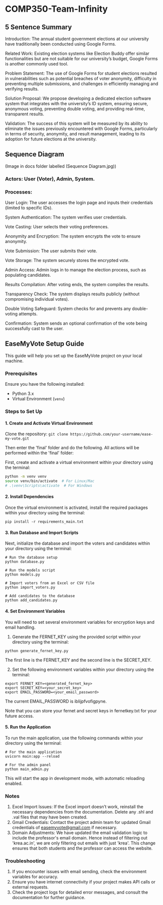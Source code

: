 # COMP350-Team-Infinity
## 5 Sentence Summary

Introduction: The annual student government elections at our university have traditionally been conducted using Google Forms.

Related Work: Existing election systems like Election Buddy offer similar functionalities but are not suitable for our university’s budget, Google Forms is another commonly used tool.

Problem Statement: The use of Google Forms for student elections resulted in vulnerabilities such as potential breaches of voter anonymity, difficulty in preventing multiple submissions, and challenges in efficiently managing and verifying results.

Solution Proposal: We propose developing a dedicated election software system that integrates with the university’s ID system, ensuring secure, anonymous voting, preventing double voting, and providing real-time, transparent results.

Validation: The success of this system will be measured by its ability to eliminate the issues previously encountered with Google Forms, particularly in terms of security, anonymity, and result management, leading to its adoption for future elections at the university.

## Sequence Diagram 
(Image in docs folder labelled (Sequence Diagram.jpg))

### Actors: User (Voter), Admin, System.

### Processes:

User Login: The user accesses the login page and inputs their credentials (limited to specific IDs).

System Authentication: The system verifies user credentials.

Vote Casting: User selects their voting preferences.

Anonymity and Encryption: The system encrypts the vote to ensure anonymity.

Vote Submission: The user submits their vote.

Vote Storage: The system securely stores the encrypted vote.

Admin Access: Admin logs in to manage the election process, such as populating candidates.

Results Compilation: After voting ends, the system compiles the results.

Transparency Check: The system displays results publicly (without compromising individual votes). 

Double Voting Safeguard: System checks for and prevents any double-voting attempts. 

Confirmation: System sends an optional confirmation of the vote being successfully cast to the user.

## EaseMyVote Setup Guide

This guide will help you set up the EaseMyVote project on your local machine.

### Prerequisites

Ensure you have the following installed:

- Python 3.x
- Virtual Environment (`venv`)

### Steps to Set Up

#### 1. Create and Activate Virtual Environment

Clone the repository:
``` git clone https://github.com/your-username/ease-my-vote.git ```

Then enter the 'final' folder and do the following. All actions will be performed within the 'final' folder:

First, create and activate a virtual environment within your directory using the terminal:

```bash
python -m venv venv
source venv/bin/activate  # For Linux/Mac
# .\venv\Scripts\activate  # For Windows
```

#### 2. Install Dependencies
Once the virtual environment is activated, install the required packages within your directory using the terminal:

```
pip install -r requirements_main.txt
```

#### 3. Run Database and Import Scripts
Next, initialize the database and import the voters and candidates within your directory using the terminal:

```
# Run the database setup
python database.py

# Run the models script
python models.py

# Import voters from an Excel or CSV file
python import_voters.py

# Add candidates to the database
python add_candidates.py
```

#### 4. Set Environment Variables
You will need to set several environment variables for encryption keys and email handling.

1. Generate the FERNET_KEY using the provided script within your directory using the terminal:
```
python generate_fernet_key.py
```
The first line is the FERNET_KEY and the second line is the SECRET_KEY.

2. Set the following environment variables within your directory using the terminal:
```
export FERNET_KEY=<generated_fernet_key>
export SECRET_KEY=<your_secret_key>
export EMAIL_PASSWORD=<your_email_password>
```
The current EMAIL_PASSWORD is iblijpfvofigpyne.

Note that you can store your fernet and secret keys in fernetkey.txt for your future access.

#### 5. Run the Application
To run the main application, use the following commands within your directory using the terminal:
```
# For the main application
uvicorn main:app --reload

# For the admin panel
python main_admin.py
```
This will start the app in development mode, with automatic reloading enabled.

### Notes
1) Excel Import Issues: If the Excel import doesn’t work, reinstall the necessary dependencies from the documentation. Delete any .shl and .val files that may have been created.
2) Gmail Credentials: Contact the project admin team for updated Gmail credentials of easemyvote@gmail.com if necessary.
3) Domain Adjustments: We have updated the email validation logic to include the professor's email domain. Hence instead of filtering out 'krea.ac.in', we are only filtering out emails with just 'krea'. This change ensures that both students and the professor can access the website. 

### Troubleshooting
1) If you encounter issues with email sending, check the environment variables for accuracy.
2) Ensure you have internet connectivity if your project makes API calls or external requests.
3) Check the project logs for detailed error messages, and consult the documentation for further guidance.


